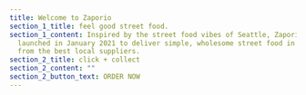 ```yaml
---
title: Welcome to Zaporio
section_1_title: feel good street food.
section_1_content: Inspired by the street food vibes of Seattle, Zaporio was
  launched in January 2021 to deliver simple, wholesome street food in a zap
  from the best local suppliers.
section_2_title: click + collect
section_2_content: ""
section_2_button_text: ORDER NOW
---
```

